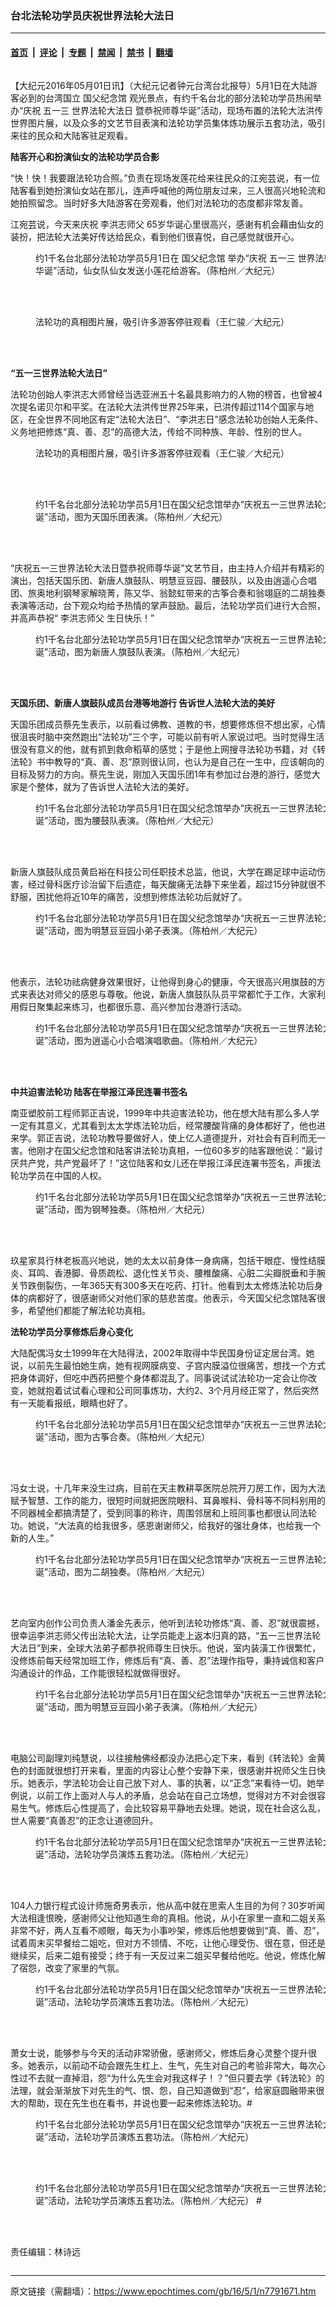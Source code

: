 ### 台北法轮功学员庆祝世界法轮大法日

---

#### [首页](../../../..?n7791671) &nbsp;|&nbsp; [评论](../../../../../epoch-comment?n7791671) &nbsp;|&nbsp; [专题](../../../../../epoch-special?n7791671) &nbsp;|&nbsp; [禁闻](../../../../../epoch-news?n7791671) &nbsp;|&nbsp; [禁书](../../../../../books?n7791671) &nbsp;|&nbsp; [翻墙](https://github.com/gfw-breaker/nogfw/blob/master/README.md?n7791671)


<div class="column" id="artbody" itemprop="articleBody">
 <!-- article content begin -->
 <p>
  【大纪元2016年05月01日讯】（大纪元记者钟元台湾台北报导）5月1日在大陆游客必到的台湾国立
  <ok href="https://www.epochtimes.com/gb/tag/%E5%9B%BD%E7%88%B6%E7%BA%AA%E5%BF%B5%E9%A6%86.html">
   国父纪念馆
  </ok>
  观光景点，有约千名台北的部分法轮功学员热闹举办“庆祝
  <ok href="https://www.epochtimes.com/gb/tag/%E4%BA%94%E4%B8%80%E4%B8%89.html">
   五一三
  </ok>
  <ok href="https://www.epochtimes.com/gb/tag/%E4%B8%96%E7%95%8C%E6%B3%95%E8%BD%AE%E5%A4%A7%E6%B3%95%E6%97%A5.html">
   世界法轮大法日
  </ok>
  暨恭祝师尊华诞”活动，现场布置的法轮大法洪传世界图片展，以及众多的文艺节目表演和法轮功学员集体炼功展示五套功法，吸引来往的民众和大陆客驻足观看。
 </p>
 <p>
  <strong>
   陆客开心和扮演仙女的法轮功学员合影
  </strong>
 </p>
 <p>
  “快！快！我要跟法轮功合照。”负责在现场发莲花给来往民众的江宛芸说，有一位陆客看到她扮演仙女站在那儿，连声呼喊他的两位朋友过来，三人很高兴地轮流和她拍照留念。当时好多大陆游客在旁观看，他们对法轮功的态度都非常友善。
 </p>
 <p>
  江宛芸说，今天来庆祝
  <ok href="https://www.epochtimes.com/gb/tag/%E6%9D%8E%E6%B4%AA%E5%BF%97%E5%B8%88%E7%88%B6.html">
   李洪志师父
  </ok>
  65岁华诞心里很高兴，感谢有机会藉由仙女的装扮，把法轮大法美好传达给民众，看到他们很喜悦，自己感觉就很开心。
 </p>
 <figure aria-describedby="caption-attachment-7792357" class="wp-caption aligncenter" id="attachment_7792357" style="width: 600px">
  <ok href="https://i.epochtimes.com/assets/uploads/2016/05/1605010947442384.jpg" target="_blank">
   <img alt="" class="wp-image-7792357 size-large" src="https://i.epochtimes.com/assets/uploads/2016/05/1605010947442384-600x400.jpg"/>
  </ok>
  <br/><figcaption class="wp-caption-text" id="caption-attachment-7792357">
   约1千名台北部分法轮功学员5月1日在
   <ok href="https://www.epochtimes.com/gb/tag/%E5%9B%BD%E7%88%B6%E7%BA%AA%E5%BF%B5%E9%A6%86.html">
    国父纪念馆
   </ok>
   举办“庆祝
   <ok href="https://www.epochtimes.com/gb/tag/%E4%BA%94%E4%B8%80%E4%B8%89.html">
    五一三
   </ok>
   <ok href="https://www.epochtimes.com/gb/tag/%E4%B8%96%E7%95%8C%E6%B3%95%E8%BD%AE%E5%A4%A7%E6%B3%95%E6%97%A5.html">
    世界法轮大法日
   </ok>
   暨恭祝师尊华诞”活动，仙女队仙女发送小莲花给游客。（陈柏州／大纪元）
  </figcaption><br/>
 </figure><br/>
 <figure aria-describedby="caption-attachment-7792391" class="wp-caption aligncenter" id="attachment_7792391" style="width: 600px">
  <ok href="https://i.epochtimes.com/assets/uploads/2016/05/160501082559100088.jpg" target="_blank">
   <img alt="" class="size-large wp-image-7792391" src="https://i.epochtimes.com/assets/uploads/2016/05/160501082559100088-600x400.jpg" title=""/>
  </ok>
  <br/><figcaption class="wp-caption-text" id="caption-attachment-7792391">
   法轮功的真相图片展，吸引许多游客停驻观看（王仁骏／大纪元）
  </figcaption><br/>
 </figure><br/>
 <p>
  <strong>
   “五一三世界法轮大法日”
  </strong>
 </p>
 <p>
  法轮功创始人李洪志大师曾经当选亚洲五十名最具影响力的人物的榜首，也曾被4次提名诺贝尔和平奖。在法轮大法洪传世界25年来，已洪传超过114个国家与地区，在全世界不同地区有定“法轮大法日”、“李洪志日”感念法轮功创始人无条件、义务地把修炼“真、善、忍”的高德大法，传给不同种族、年龄、性别的世人。
 </p>
 <figure aria-describedby="caption-attachment-7792392" class="wp-caption aligncenter" id="attachment_7792392" style="width: 600px">
  <ok href="https://i.epochtimes.com/assets/uploads/2016/05/160501081916100088.jpg" target="_blank">
   <img alt="" class="size-large wp-image-7792392" src="https://i.epochtimes.com/assets/uploads/2016/05/160501081916100088-600x400.jpg" title=""/>
  </ok>
  <br/><figcaption class="wp-caption-text" id="caption-attachment-7792392">
   法轮功的真相图片展，吸引许多游客停驻观看（王仁骏／大纪元）
  </figcaption><br/>
 </figure><br/>
 <figure aria-describedby="caption-attachment-7792359" class="wp-caption aligncenter" id="attachment_7792359" style="width: 600px">
  <ok href="https://i.epochtimes.com/assets/uploads/2016/05/1605010944482384.jpg" target="_blank">
   <img alt="" class="wp-image-7792359 size-large" src="https://i.epochtimes.com/assets/uploads/2016/05/1605010944482384-600x400.jpg"/>
  </ok>
  <br/><figcaption class="wp-caption-text" id="caption-attachment-7792359">
   约1千名台北部分法轮功学员5月1日在国父纪念馆举办“庆祝五一三世界法轮大法日暨恭祝师尊华诞”活动，图为天国乐团表演。（陈柏州／大纪元）
  </figcaption><br/>
 </figure><br/>
 <p>
  “庆祝五一三世界法轮大法日暨恭祝师尊华诞”文艺节目，由主持人介绍并有精彩的演出，包括天国乐团、新唐人旗鼓队、明慧豆豆园、腰鼓队，以及由逍遥心合唱团、旅奥地利钢琴家解晓菁，陈又华、翁懿虹带来的古筝合奏和翁翊庭的二胡独奏表演等活动，台下观众均给予热情的掌声鼓励。最后，法轮功学员们进行大合照，并高声恭祝“
  <ok href="https://www.epochtimes.com/gb/tag/%E6%9D%8E%E6%B4%AA%E5%BF%97%E5%B8%88%E7%88%B6.html">
   李洪志师父
  </ok>
  生日快乐！”
 </p>
 <figure aria-describedby="caption-attachment-7792361" class="wp-caption aligncenter" id="attachment_7792361" style="width: 600px">
  <ok href="https://i.epochtimes.com/assets/uploads/2016/05/1605010944032384.jpg" target="_blank">
   <img alt="" class="size-large wp-image-7792361" src="https://i.epochtimes.com/assets/uploads/2016/05/1605010944032384-600x400.jpg" title=""/>
  </ok>
  <br/><figcaption class="wp-caption-text" id="caption-attachment-7792361">
   约1千名台北部分法轮功学员5月1日在国父纪念馆举办“庆祝五一三世界法轮大法日暨恭祝师尊华诞”活动，图为新唐人旗鼓队表演。（陈柏州／大纪元）
  </figcaption><br/>
 </figure><br/>
 <p>
  <strong>
   天国乐团、新唐人旗鼓队成员台港等地游行 告诉世人法轮大法的美好
  </strong>
 </p>
 <p>
  天国乐团成员蔡先生表示，以前看过佛教、道教的书，想要修炼但不想出家，心情很沮丧时脑中突然跑出“法轮功”三个字，可能以前有听人家说过吧。当时觉得生活很没有意义的他，就有抓到救命稻草的感觉；于是他上网搜寻法轮功书籍，对《转法轮》书中教导的“真、善、忍”原则很认同，也认为是自己在一生中，应该朝向的目标及努力的方向。蔡先生说，刚加入天国乐团1年有参加过台港的游行，感觉大家是个整体，就为了告诉世人法轮大法的美好。
 </p>
 <figure aria-describedby="caption-attachment-7792364" class="wp-caption aligncenter" id="attachment_7792364" style="width: 600px">
  <ok href="https://i.epochtimes.com/assets/uploads/2016/05/1605010942112384.jpg" target="_blank">
   <img alt="" class="size-large wp-image-7792364" src="https://i.epochtimes.com/assets/uploads/2016/05/1605010942112384-600x400.jpg" title=""/>
  </ok>
  <br/><figcaption class="wp-caption-text" id="caption-attachment-7792364">
   约1千名台北部分法轮功学员5月1日在国父纪念馆举办“庆祝五一三世界法轮大法日暨恭祝师尊华诞”活动，图为腰鼓队表演。（陈柏州／大纪元）
  </figcaption><br/>
 </figure><br/>
 <p>
  新唐人旗鼓队成员黄启裕在科技公司任职技术总监，他说，大学在踢足球中运动伤害，经过骨科医疗诊治留下后遗症，每天酸痛无法静下来坐着，超过15分钟就很不舒服，困扰他将近10年的痛苦，没想到修炼法轮功后就好了。
 </p>
 <figure aria-describedby="caption-attachment-7792366" class="wp-caption aligncenter" id="attachment_7792366" style="width: 600px">
  <ok href="https://i.epochtimes.com/assets/uploads/2016/05/1605010940572384.jpg" target="_blank">
   <img alt="" class="size-large wp-image-7792366" src="https://i.epochtimes.com/assets/uploads/2016/05/1605010940572384-600x400.jpg" title=""/>
  </ok>
  <br/><figcaption class="wp-caption-text" id="caption-attachment-7792366">
   约1千名台北部分法轮功学员5月1日在国父纪念馆举办“庆祝五一三世界法轮大法日暨恭祝师尊华诞”活动，图为明慧豆豆园小弟子表演。（陈柏州／大纪元）
  </figcaption><br/>
 </figure><br/>
 <p>
  他表示，法轮功祛病健身效果很好，让他得到身心的健康，今天很高兴用旗鼓的方式来表达对师父的感恩与尊敬。他说，新唐人旗鼓队队员平常都忙于工作，大家利用假日聚集起来练习，也都很乐意、高兴参加台港游行活动。
 </p>
 <figure aria-describedby="caption-attachment-7792371" class="wp-caption aligncenter" id="attachment_7792371" style="width: 600px">
  <ok href="https://i.epochtimes.com/assets/uploads/2016/05/1605010942302384.jpg" target="_blank">
   <img alt="" class="size-large wp-image-7792371" src="https://i.epochtimes.com/assets/uploads/2016/05/1605010942302384-600x400.jpg" title=""/>
  </ok>
  <br/><figcaption class="wp-caption-text" id="caption-attachment-7792371">
   约1千名台北部分法轮功学员5月1日在国父纪念馆举办“庆祝五一三世界法轮大法日暨恭祝师尊华诞”活动，图为逍遥心小合唱演唱歌曲。（陈柏州／大纪元）
  </figcaption><br/>
 </figure><br/>
 <p>
  <strong>
   中共迫害法轮功 陆客在举报江泽民连署书签名
  </strong>
 </p>
 <p>
  南亚塑胶前工程师郭正吉说，1999年中共迫害法轮功，他在想大陆有那么多人学一定有其意义，尤其看到太太学炼法轮功后，经常腰酸背痛的身体都好了，他也进来学。郭正吉说，法轮功教导要做好人，使上亿人道德提升，对社会有百利而无一害。他刚才在国父纪念馆和陆客讲法轮功真相，一位60多岁的陆客跟他说：“最讨厌共产党，共产党最坏了！”这位陆客和女儿还在举报江泽民连署书签名，声援法轮功学员在中国的人权。
 </p>
 <figure aria-describedby="caption-attachment-7792377" class="wp-caption aligncenter" id="attachment_7792377" style="width: 600px">
  <ok href="https://i.epochtimes.com/assets/uploads/2016/05/1605010943232384.jpg" target="_blank">
   <img alt="" class="size-large wp-image-7792377" src="https://i.epochtimes.com/assets/uploads/2016/05/1605010943232384-600x400.jpg" title=""/>
  </ok>
  <br/><figcaption class="wp-caption-text" id="caption-attachment-7792377">
   约1千名台北部分法轮功学员5月1日在国父纪念馆举办“庆祝五一三世界法轮大法日暨恭祝师尊华诞”活动，图为钢琴独奏。（陈柏州／大纪元）
  </figcaption><br/>
 </figure><br/>
 <p>
  玖星家具行林老板高兴地说，她的太太以前身体一身病痛，包括干眼症、慢性结膜炎、耳鸣、香港脚、骨质疏松、退化性关节炎、腰椎酸痛、心脏二尖瓣脱垂和手腕关节跌倒裂伤，一年365天有300多天在吃药、打针。他看到太太修炼法轮功后身体的病都好了，很感谢师父对他们家的慈悲苦度。他表示，今天国父纪念馆陆客很多，希望他们都能了解法轮功真相。
 </p>
 <p>
  <strong>
   法轮功学员分享修炼后身心变化
  </strong>
 </p>
 <p>
  大陆配偶冯女士1999年在大陆得法，2002年取得中华民国身份证定居台湾。她说，以前先生最怕她生病，她有视网膜病变、子宫内膜溢位很痛苦，想找一个方式把身体调好，但吃中西药把整个身体都混乱了。同事说试试法轮功一定会让你改变，她就抱着试试看心理和公司同事炼功，大约2、3个月月经正常了，然后突然有一天能看报纸，眼睛也好了。
 </p>
 <figure aria-describedby="caption-attachment-7792374" class="wp-caption aligncenter" id="attachment_7792374" style="width: 600px">
  <ok href="https://i.epochtimes.com/assets/uploads/2016/05/1605010943522384.jpg" target="_blank">
   <img alt="" class="size-large wp-image-7792374" src="https://i.epochtimes.com/assets/uploads/2016/05/1605010943522384-600x400.jpg" title=""/>
  </ok>
  <br/><figcaption class="wp-caption-text" id="caption-attachment-7792374">
   约1千名台北部分法轮功学员5月1日在国父纪念馆举办“庆祝五一三世界法轮大法日暨恭祝师尊华诞”活动，图为古筝合奏。（陈柏州／大纪元）
  </figcaption><br/>
 </figure><br/>
 <p>
  冯女士说，十几年来没生过病，目前在天主教耕莘医院总院开刀房工作，因为大法赋予智慧、工作的能力，很短时间就把医院眼科、耳鼻喉科、骨科等不同科别用的不同器械全都搞清楚了，受到同事的称许，周围邻居和上班同事也都很认同法轮功。她说，“大法真的给我很多，感恩谢谢师父，给我好的强壮身体，也给我一个新的人生。”
 </p>
 <figure aria-describedby="caption-attachment-7792381" class="wp-caption aligncenter" id="attachment_7792381" style="width: 600px">
  <ok href="https://i.epochtimes.com/assets/uploads/2016/05/1605010942402384.jpg" target="_blank">
   <img alt="" class="size-large wp-image-7792381" src="https://i.epochtimes.com/assets/uploads/2016/05/1605010942402384-600x400.jpg" title=""/>
  </ok>
  <br/><figcaption class="wp-caption-text" id="caption-attachment-7792381">
   约1千名台北部分法轮功学员5月1日在国父纪念馆举办“庆祝五一三世界法轮大法日暨恭祝师尊华诞”活动，图为二胡独奏。（陈柏州／大纪元）
  </figcaption><br/>
 </figure><br/>
 <p>
  艺向室内创作公司负责人潘金先表示，他听到法轮功修炼“真、善、忍”就很震撼，很幸运李洪志师父传出法轮大法，让学员能走上返本归真的路，“五一三世界法轮大法日”到来，全球大法弟子都恭祝师尊生日快乐。他说，室内装潢工作很繁忙，没修炼前每天经常加班工作，修炼后有“真、善、忍”法理作指导，秉持诚信和客户沟通设计的作品，工作能很轻松就做得很好。
 </p>
 <figure aria-describedby="caption-attachment-7792365" class="wp-caption aligncenter" id="attachment_7792365" style="width: 600px">
  <ok href="https://i.epochtimes.com/assets/uploads/2016/05/1605010940262384.jpg" target="_blank">
   <img alt="" class="size-large wp-image-7792365" src="https://i.epochtimes.com/assets/uploads/2016/05/1605010940262384-600x400.jpg" title=""/>
  </ok>
  <br/><figcaption class="wp-caption-text" id="caption-attachment-7792365">
   约1千名台北部分法轮功学员5月1日在国父纪念馆举办“庆祝五一三世界法轮大法日暨恭祝师尊华诞”活动，图为明慧豆豆园小弟子表演。（陈柏州／大纪元）
  </figcaption><br/>
 </figure><br/>
 <p>
  电脑公司副理刘纯慧说，以往接触佛经都没办法把心定下来，看到《转法轮》金黄色的封面就很想打开来看，里面的内容让心整个安静下来，很感谢并祝师父生日快乐。她表示，学法轮功会让自己放下对人、事的执著，以“正念”来看待一切。她举例说，以前工作上面对人与人的矛盾，总会站在自己立场想，觉得对方不对会很容易生气。修炼后心性提高了，会比较容易平静地去处理。她说，现在社会这么乱，世人需要“真善忍”的正念让道德回升。
 </p>
 <figure aria-describedby="caption-attachment-7792358" class="wp-caption aligncenter" id="attachment_7792358" style="width: 600px">
  <ok href="https://i.epochtimes.com/assets/uploads/2016/05/1605010945252384.jpg" target="_blank">
   <img alt="" class="size-large wp-image-7792358" src="https://i.epochtimes.com/assets/uploads/2016/05/1605010945252384-600x400.jpg" title=""/>
  </ok>
  <br/><figcaption class="wp-caption-text" id="caption-attachment-7792358">
   约1千名台北部分法轮功学员5月1日在国父纪念馆举办“庆祝五一三世界法轮大法日暨恭祝师尊华诞”活动，法轮功学员演炼五套功法。（陈柏州／大纪元）
  </figcaption><br/>
 </figure><br/>
 <p>
  104人力银行程式设计师施奇男表示，他从高中就在思索人生目的为何？30岁听闻大法相逢恨晚，感谢师父让他知道生命的真相。他说，从小在家里一直和二姐关系非常不好，两人互看不顺眼，每天为小事吵架，修炼后他想要做到“真、善、忍”，试着周末买早餐给二姐吃，但对方不领情、不吃，让他心理受伤、很在意，但还是继续买，后来二姐有接受；终于有一天反过来二姐买早餐给他吃。他说，修炼化解了宿怨，改变了家里的气氛。
 </p>
 <figure aria-describedby="caption-attachment-7792386" class="wp-caption aligncenter" id="attachment_7792386" style="width: 600px">
  <ok href="https://i.epochtimes.com/assets/uploads/2016/05/1605010946562384.jpg" target="_blank">
   <img alt="" class="size-large wp-image-7792386" src="https://i.epochtimes.com/assets/uploads/2016/05/1605010946562384-600x400.jpg" title=""/>
  </ok>
  <br/><figcaption class="wp-caption-text" id="caption-attachment-7792386">
   约1千名台北部分法轮功学员5月1日在国父纪念馆举办“庆祝五一三世界法轮大法日暨恭祝师尊华诞”活动，法轮功学员演炼五套功法。（陈柏州／大纪元）
  </figcaption><br/>
 </figure><br/>
 <p>
  萧女士说，能够参与今天的活动非常骄傲，感谢师父，修炼后身心灵整个提升很多。她表示，以前动不动会跟先生杠上、生气，先生对自己的考验非常大，每次心性过不去就一直掉泪，怨“为什么先生会对我这样子！？”但只要去学《转法轮》的法理，就会渐渐放下对先生的气、恨、怨，自己知道做到“忍”，给家庭圆融带来很大的帮助，现在先生也在看书，并说也要一起来修炼法轮功。#
 </p>
 <p>
 </p>
 <figure aria-describedby="caption-attachment-7792388" class="wp-caption aligncenter" id="attachment_7792388" style="width: 600px">
  <ok href="https://i.epochtimes.com/assets/uploads/2016/05/1605010947322384.jpg" target="_blank">
   <img alt="" class="size-large wp-image-7792388" src="https://i.epochtimes.com/assets/uploads/2016/05/1605010947322384-600x400.jpg" title=""/>
  </ok>
  <br/><figcaption class="wp-caption-text" id="caption-attachment-7792388">
   约1千名台北部分法轮功学员5月1日在国父纪念馆举办“庆祝五一三世界法轮大法日暨恭祝师尊华诞”活动，法轮功学员演炼五套功法。（陈柏州／大纪元）
  </figcaption><br/>
 </figure><br/>
 <figure aria-describedby="caption-attachment-7792389" class="wp-caption aligncenter" id="attachment_7792389" style="width: 600px">
  <ok href="https://i.epochtimes.com/assets/uploads/2016/05/1605010946142384.jpg" target="_blank">
   <img alt="" class="size-large wp-image-7792389" src="https://i.epochtimes.com/assets/uploads/2016/05/1605010946142384-600x400.jpg" title=""/>
  </ok>
  <br/><figcaption class="wp-caption-text" id="caption-attachment-7792389">
   约1千名台北部分法轮功学员5月1日在国父纪念馆举办“庆祝五一三世界法轮大法日暨恭祝师尊华诞”活动，法轮功学员演炼五套功法。（陈柏州／大纪元） #
  </figcaption><br/>
 </figure><br/>
 <p>
 </p>
 <p>
  责任编辑：林诗远
 </p>
 <!-- article content end -->
</div>


---

原文链接（需翻墙）：https://www.epochtimes.com/gb/16/5/1/n7791671.htm